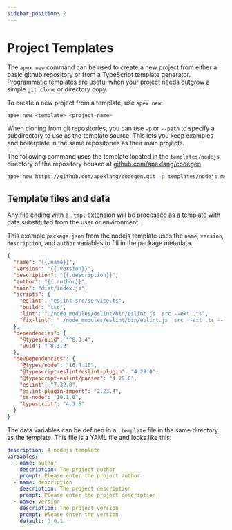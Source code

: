 ```yaml
---
sidebar_position: 2
---
```


# Project Templates

The `apex new` command can be used to create a new project from either a basic github repository or from a TypeScript template generator. Programmatic templates are useful when your project needs outgrow a simple `git clone` or directory copy.

To create a new project from a template, use `apex new`:

```sh
apex new <template> <project-name>
```

When cloning from git repositories, you can use `-p` or `--path` to specify a subdirectory to use as the template source. This lets you keep examples and boilerplate in the same repositories as their main projects.

The following command uses the template located in the `templates/nodejs` directory of the repository housed at [github.com/apexlang/codegen](https://github.com/apexlang/codegen).

```sh
apex new https://github.com/apexlang/codegen.git -p templates/nodejs my-project
```

## Template files and data

Any file ending with a `.tmpl` extension will be processed as a template with data substituted from the user or environment.

This example `package.json` from the nodejs template uses the `name`, `version`, `description`, and `author` variables to fill in the package metadata.

```json
{
  "name": "{{.name}}",
  "version": "{{.version}}",
  "description": "{{.description}}",
  "author": "{{.author}}",
  "main": "dist/index.js",
  "scripts": {
    "eslint": "eslint src/service.ts",
    "build": "tsc",
    "lint": "./node_modules/eslint/bin/eslint.js  src --ext .ts",
    "fix-lint": "./node_modules/eslint/bin/eslint.js  src --ext .ts --fix"
  },
  "dependencies": {
    "@types/uuid": "^8.3.4",
    "uuid": "^8.3.2"
  },
  "devDependencies": {
    "@types/node": "16.4.10",
    "@typescript-eslint/eslint-plugin": "4.29.0",
    "@typescript-eslint/parser": "4.29.0",
    "eslint": "7.32.0",
    "eslint-plugin-import": "2.23.4",
    "ts-node": "10.1.0",
    "typescript": "4.3.5"
  }
}
```

The data variables can be defined in a `.template` file in the same directory as the template. This file is a YAML file and looks like this:

```yaml
description: A nodejs template
variables:
  - name: author
    description: The project author
    prompt: Please enter the project author
  - name: description
    description: The project description
    prompt: Please enter the project description
  - name: version
    description: The project version
    prompt: Please enter the version
    default: 0.0.1
```
